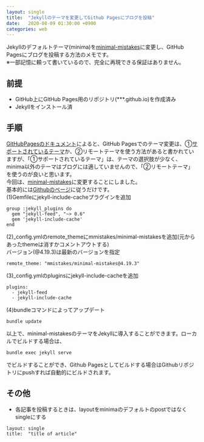 ```yaml
---
layout: single
title:  "Jekyllのテーマを変更してGithub Pagesにブログを投稿"
date:   2020-08-09 01:30:00 +0900
categories: web
---
```

Jekyllのデフォルトテーマ(minima)を[minimal-mistakes](https://github.com/mmistakes/minimal-mistakes)に変更し、GitHub Pagesにブログを投稿する方法のメモです。  
※一部記憶に頼って書いているので、完全に再現できる保証はありません。

## 前提
* GitHub上にGitHub Pages用のリポジトリ(***.github.io)を作成済み
* Jekyllをインストール済

## 手順
[GitHubPagesのドキュメント](https://docs.github.com/ja/github/working-with-github-pages/adding-a-theme-to-your-github-pages-site-using-jekyll)によると、GitHub Pagesでのテーマ変更は、①[サポートされているテーマ](https://pages.github.com/themes/)か、②リモートテーマを使う方法があると書かれていますが、「①サポートされているテーマ」は、テーマの選択肢が少なく、minima以外のテーマはブログには適していませんので、「②リモートテーマ」を使うのが良いと思います。  
今回は、[minimal-mistakes](https://github.com/mmistakes/minimal-mistakes)に変更することにしました。  
基本的には[Githubのページ](https://github.com/mmistakes/minimal-mistakes)に従うだけです。  
(1)Gemfileにjekyll-include-cacheプラグインを追加
```
group :jekyll_plugins do
  gem "jekyll-feed", "~> 0.6"
  gem 'jekyll-include-cache'
end
```
(2)_config.ymlのremote_themeにmmistakes/minimal-mistakesを追加(元からあったthemeは消すかコメントアウトする)  
バージョン(@4.19.3)は最新のバージョンを指定
```
remote_theme: "mmistakes/minimal-mistakes@4.19.3"
```
(3)_config.ymlのpluginsにjekyll-include-cacheを追加
```
plugins:
  - jekyll-feed
  - jekyll-include-cache
```
(4)bundleコマンドによってアップデート
```
bundle update
```
以上で、minimal-mistakesのテーマをJekyllに導入することができます。ローカルでビルドする場合は、
```
bundle exec jekyll serve
```
でビルドすることができ、Github Pagesとしてビルドする場合はGithubリポジトリにpushすれば自動的にビルドされます。

## その他
* 各記事を投稿するときは、layoutをminimaのデフォルトのpostではなくsingleにする
```
layout: single
title:  "title of article"
```

